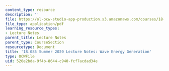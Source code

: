 ```yaml
---
content_type: resource
description: ''
file: https://ol-ocw-studio-app-production.s3.amazonaws.com/courses/18-085-computational-science-and-engineering-i-summer-2020/520e2bda9f4b8644c940fcf7acdad34e_MIT18_085Summer20_lec_JS.pdf
file_type: application/pdf
learning_resource_types:
- Lecture Notes
parent_title: Lecture Notes
parent_type: CourseSection
resourcetype: Document
title: '18.085 Summer 2020 Lecture Notes: Wave Energy Generation'
type: OCWFile
uid: 520e2bda-9f4b-8644-c940-fcf7acdad34e
---
```

